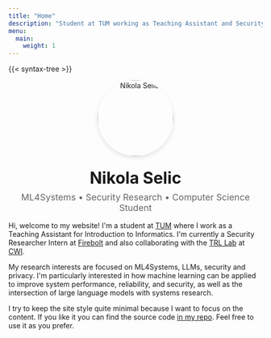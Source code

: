 ```yaml
---
title: "Home"
description: "Student at TUM working as Teaching Assistant and Security Researcher Intern at Firebolt. Research interests in ML4Systems, LLMs, security and privacy. Collaborating with TRL Lab at CWI."
menu:
  main:
    weight: 1
---
```


{{< syntax-tree >}}

<div style="text-align: center; margin: 0rem 0 1rem 0;">
  <img src="/images/profile.jpg" alt="Nikola Selic" style="width: 150px; height: 150px; border-radius: 50%; object-fit: cover; margin-bottom: 1rem; box-shadow: 0 4px 8px rgba(0,0,0,0.1);">
  <h1 style="margin: 0.5rem 0; font-size: 2rem; color: var(--text-color);">Nikola Selic</h1>
  <p style="margin: 0; font-size: 1.1rem; color: var(--text-muted, #666);">ML4Systems • Security Research • Computer Science Student</p>
</div>

Hi, welcome to my website! I'm a student at [TUM](https://www.tum.de/) where I work as a Teaching Assistant for Introduction to Informatics. I'm currently a Security Researcher Intern at [Firebolt](https://www.firebolt.io/) and also collaborating with the [TRL Lab](https://trl-lab.github.io/) at [CWI](https://www.cwi.nl/).

My research interests are focused on ML4Systems, LLMs, security and privacy. I'm particularly interested in how machine learning can be applied to improve system performance, reliability, and security, as well as the intersection of large language models with systems research.

I try to keep the site style quite minimal because I want to focus on the content. If you like it you can find the source code [in my repo](https://github.com/Selich/selich.github.io). Feel free to use it as you prefer.

